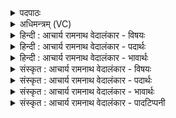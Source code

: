 <details><summary>पदपाठः</summary>

ज꣡न꣢꣯स्य। गो꣣पाः꣢। गो꣣। पाः꣢। अ꣣जनिष्ट। जा꣡गृ꣢꣯विः। अ꣣ग्निः꣢। सु꣣द꣡क्षः꣢। सु꣣। द꣡क्षः꣢꣯। सु꣣वि꣡ता꣢य। न꣡व्य꣢꣯से। घृ꣣त꣡प्र꣢तीकः। घृ꣣त꣢। प्र꣣तीकः। बृहता꣢। दि꣣विस्पृ꣡शा꣢। दि꣣वि। स्पृ꣡शा꣢꣯। द्यु꣣म꣢त्। वि। भा꣣ति। भरते꣡भ्यः꣢। शु꣡चिः꣢꣯। ९०७।
</details>

<details><summary>अधिमन्त्रम् (VC)</summary>

- अग्निः
- सुतंभर आत्रेयः
- जगती
- निषादः
</details>

<details><summary>हिन्दी : आचार्य रामनाथ वेदालंकार - विषयः</summary>

प्रथम ऋचा में परमेश्वर का स्वरूप वर्णित है।
</details>

<details><summary>हिन्दी : आचार्य रामनाथ वेदालंकार - पदार्थः</summary>

पदार्थान्वयभाषाः -  (जागृविः)जागरूक परमेश्वर(जनस्य)सब मनुष्यों का(गोपाः)रक्षक(अजनिष्ट)बना हुआ है।(सुदक्षः)उत्तम बलवाला वह(अग्निः)अग्रनायक परमेश्वर(नव्यसे)अतिशय नवीन(सुविताय)भद्र-प्राप्ति के लिए सहायक होता है।(घृतप्रतीकः)तेजःस्वरूप, (शुचिः)पवित्र वह(भरतेभ्यः)धारणा,ध्यान,समाधि में स्थित जनों के लिए(दिविस्पृशा)आत्मा को छूनेवाले(बृहता)महान् तेज से(द्युमत्)दीप्यमान होता हुआ(वि भाति)शोभित होता है ॥१॥
</details>

<details><summary>हिन्दी : आचार्य रामनाथ वेदालंकार - भावार्थः</summary>

भावार्थभाषाः -  तेजःस्वरूप परमेश्वर उपासकों का रक्षक होता हुआ उन्हें दिव्य तेज प्रदान करके कृतार्थ करता है ॥१॥
</details>

<details><summary>संस्कृत : आचार्य रामनाथ वेदालंकार - विषयः</summary>

तत्रादौ परमेश्वरस्य स्वरूपमाह।
</details>

<details><summary>संस्कृत : आचार्य रामनाथ वेदालंकार - पदार्थः</summary>

पदार्थान्वयभाषाः -  (जागृविः)जागरूकः परमेश्वरः(जनस्य)सर्वेषां जनानाम्(गोपाः)रक्षकः(अजनिष्ट)जातोऽस्ति।(सुदक्षः)सुबलः सः(अग्निः)अग्रणीः परमेश्वरः(नव्यसे)अतिशयेन नवीनाय(सुविताय)भद्रप्राप्तये सहायको जायते।(घृतप्रतीकः)तेजःस्वरूपः।[घृतं तेजोमयं प्रतीकं रूपं यस्य सः। घृ क्षरणदीप्त्योः।] (शुचिः)पवित्रः सः(भरतेभ्यः२)धारणाध्यानसमाधिस्थेभ्यो जनेभ्यः।[डुभृञ् धारणपोषणयोः इत्यस्मात् ‘भृमृदृशि’ उ० ३।११० इत्यनेन अतच् प्रत्ययः।] (दिविस्पृशा)आत्मस्पर्शिना(बृहता)महता तेजसा(द्युमत्)भासमानः सन्(विभाति)शोभते ॥१॥३
</details>

<details><summary>संस्कृत : आचार्य रामनाथ वेदालंकार - भावार्थः</summary>

भावार्थभाषाः -  तेजःस्वरूपः परमेश्वर उपासकानां रक्षकः सन् तान् दिव्यतेजःप्रदानेन कृतार्थयति ॥१॥
</details>

<details><summary>संस्कृत : आचार्य रामनाथ वेदालंकार - पादटिप्पनी</summary>

टिप्पणी:   १. ऋ० ५।११।१, यजु० १५।२७। २. भरत इति ऋत्विङ्नाम। निघं० ३।१८। (भरतेभ्यः) धारणपोषणकृद्भ्यो मनुष्येभ्यः इति ऋ० ५।११।१ भाष्ये द०। ३. दयानन्दर्षिणा ऋग्भाष्ये यजुर्भाष्ये च मन्त्रोऽयं क्रमेण पावकपक्षे विद्युत्पक्षे च व्याख्यातः।
</details>
